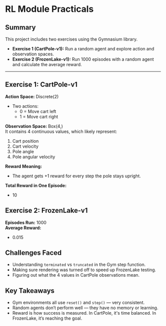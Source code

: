 # RL Module Practicals

##  Summary

This project includes two exercises using the Gymnasium library.

- **Exercise 1 (CartPole-v1):** Run a random agent and explore action and observation spaces.
- **Exercise 2 (FrozenLake-v1):** Run 1000 episodes with a random agent and calculate the average reward.

---

##  Exercise 1: CartPole-v1

**Action Space:** Discrete(2)  
- Two actions:  
  - 0 = Move cart left  
  - 1 = Move cart right  

**Observation Space:** Box(4,)  
It contains 4 continuous values, which likely represent:  
1. Cart position  
2. Cart velocity  
3. Pole angle  
4. Pole angular velocity  

**Reward Meaning:**  
- The agent gets +1 reward for every step the pole stays upright.  

**Total Reward in One Episode:**  
- 10


##  Exercise 2: FrozenLake-v1

**Episodes Run:** 1000  
**Average Reward:**  
- 0.015

##  Challenges Faced

- Understanding `terminated` vs `truncated` in the Gym step function.
- Making sure rendering was turned off to speed up FrozenLake testing.
- Figuring out what the 4 values in CartPole observations mean.


##  Key Takeaways

- Gym environments all use `reset()` and `step()` — very consistent.
- Random agents don’t perform well — they have no memory or learning.
- Reward is how success is measured. In CartPole, it's time balanced. In FrozenLake, it’s reaching the goal.

